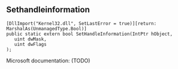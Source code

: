 ## Sethandleinformation

```
[DllImport("Kernel32.dll", SetLastError = true)][return: MarshalAs(UnmanagedType.Bool)]
public static extern bool SetHandleInformation(IntPtr hObject,
   uint dwMask,
   uint dwFlags
);
```

Microsoft documentation: (TODO)
